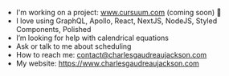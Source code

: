 -  I'm working on a project: www.cursuum.com (coming soon) 📅
-  I love using GraphQL, Apollo, React, NextJS, NodeJS, Styled Components, Polished
-  I’m looking for help with calendrical equations
-  Ask or talk to me about scheduling
-  How to reach me: contact@charlesgaudreaujackson.com
-  My website: https://www.charlesgaudreaujackson.com
